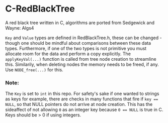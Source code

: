 # C-RedBlackTree
A red black tree written in C, algorithms are ported from Sedgewick and Wayne: Algs4

`Key` and `Value` types are defined in RedBlackTree.h, these can be changed - though one should be mindful about comparisons between these data types. Furthermore, if one of the two types is not primitive you must allocate room for the data and perform a copy explicitly. The `applyKeyVal(...)` function is called from tree node creation to streamline this. Similarily, when deleting nodes the memory needs to be freed, if any. Use `NODE_free(...)` for this.

### Note:
The `Key` is set to `int` in this repo. For safety's sake if one wanted to strings as keys for example, there are checks in many functions that fire if `key == NULL`, so that NULL pointers do not arrive at node creation. This has the sideaffect of not allowing `0` as an integer key because `0 == NULL` is true in C. Keys should be > 0 if using integers.
